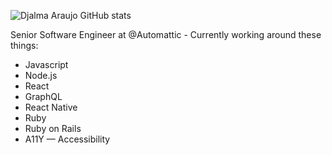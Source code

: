 ![Djalma Araujo GitHub stats](https://github-readme-stats.vercel.app/api?username=djalmaaraujo&show_icons=true&title_color=fff&icon_color=79ff97&text_color=9f9f9f&bg_color=151515&count_private=true)

Senior Software Engineer at @Automattic - Currently working around these things:

* Javascript
* Node.js
* React
* GraphQL
* React Native
* Ruby
* Ruby on Rails
* A11Y — Accessibility
